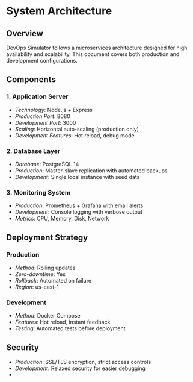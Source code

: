 # System Architecture

## Overview
DevOps Simulator follows a microservices architecture designed for high availability and scalability. This document covers both production and development configurations.

## Components

### 1. Application Server
- *Technology*: Node.js + Express
- *Production Port*: 8080
- *Development Port*: 3000
- *Scaling*: Horizontal auto-scaling (production only)
- *Development Features*: Hot reload, debug mode

### 2. Database Layer
- *Database*: PostgreSQL 14
- *Production*: Master-slave replication with automated backups
- *Development*: Single local instance with seed data

### 3. Monitoring System
- *Production*: Prometheus + Grafana with email alerts
- *Development*: Console logging with verbose output
- *Metrics*: CPU, Memory, Disk, Network

## Deployment Strategy

### Production
- *Method*: Rolling updates
- *Zero-downtime*: Yes
- *Rollback*: Automated on failure
- *Region*: us-east-1

### Development
- *Method*: Docker Compose
- *Features*: Hot reload, instant feedback
- *Testing*: Automated tests before deployment

## Security
- *Production*: SSL/TLS encryption, strict access controls
- *Development*: Relaxed security for easier debugging
-